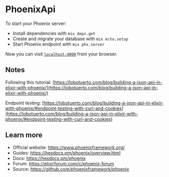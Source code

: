 # PhoenixApi

To start your Phoenix server:

- Install dependencies with `mix deps.get`
- Create and migrate your database with `mix ecto.setup`
- Start Phoenix endpoint with `mix phx.server`

Now you can visit [`localhost:4000`](http://localhost:4000) from your browser.

## Notes

Following this tutorial: [https://lobotuerto.com/blog/building-a-json-api-in-elixir-with-phoenix/](https://lobotuerto.com/blog/building-a-json-api-in-elixir-with-phoenix/)

Endpoint testing: [https://lobotuerto.com/blog/building-a-json-api-in-elixir-with-phoenix/#endpoint-testing-with-curl-and-cookies](https://lobotuerto.com/blog/building-a-json-api-in-elixir-with-phoenix/#endpoint-testing-with-curl-and-cookies)

## Learn more

- Official website: https://www.phoenixframework.org/
- Guides: https://hexdocs.pm/phoenix/overview.html
- Docs: https://hexdocs.pm/phoenix
- Forum: https://elixirforum.com/c/phoenix-forum
- Source: https://github.com/phoenixframework/phoenix
